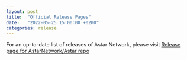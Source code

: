 ```yaml
---
layout: post
title:  "Official Release Pages"
date:   "2022-05-25 15:00:00 +0200"
categories: release
---
```


For an up-to-date list of releases of Astar Network, please visit [Release page for AstarNetwork/Astar repo](https://github.com/AstarNetwork/Astar/releases)
